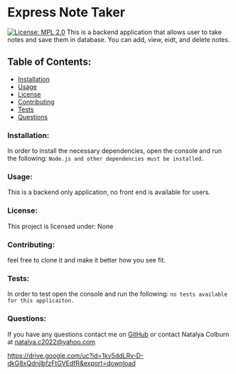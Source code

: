 # Express Note Taker  
[![License: MPL 2.0](https://img.shields.io/badge/License-MPL_2.0-brightgreen.svg)](https://opensource.org/licenses/MPL-2.0)
This is a backend application that allows user to take notes and save them in database. You can add, view, eidt, and delete notes.
## Table of Contents:
* [Installation](#install)
* [Usage](#usage)
* [License](#license)
* [Contributing](#contribute)
* [Tests](#tests)
* [Questions](#questions)
### Installation:
In order to install the necessary dependencies, open the console and run the following:
```Node.js and other dependencies must be installed.```
### Usage:
This is a backend only application, no front end is available for users. 
### License:
This project is licensed under:
None
### Contributing:
feel free to clone it and make it better how you see fit.
### Tests:
In order to test open the console and run the following:
```no tests available for this applicaiton.```
### Questions:
If you have any questions contact me on [GitHub](https://github.com/natalyaco) or contact 
Natalya Colburn at natalya.c2022@yahoo.com  
 
 https://drive.google.com/uc?id=1kv5ddLRv-D-dkG8xQdnjlbfzFtGVEdfR&export=download
 

